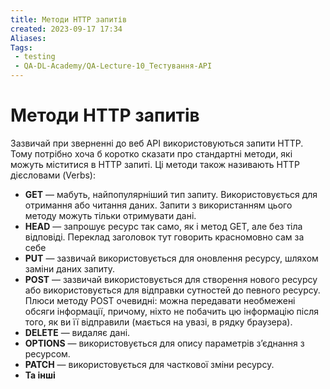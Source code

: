 ```yaml
---
title: Методи HTTP запитів
created: 2023-09-17 17:34
Aliases:
Tags: 
 - testing
 - QA-DL-Academy/QA-Lecture-10_Тестування-АPІ
---
```

# Методи HTTP запитів

Зазвичай при зверненні до веб API використовуються запити HTTP. Тому потрібно хоча б коротко сказати про стандартні методи, які можуть міститися в HTTP запиті. Ці методи також називають HTTP дієсловами (Verbs):

* **GET** — мабуть, найпопулярніший тип запиту. Використовується для отримання або читання даних. Запити з використанням цього методу можуть тільки отримувати дані.
* **HEAD** — запрошує ресурс так само, як і метод GET, але без тіла відповіді. Переклад заголовок тут говорить красномовно сам за себе
* **PUT** — зазвичай використовується для оновлення ресурсу, шляхом заміни даних запиту.
* **POST** — зазвичай використовується для створення нового ресурсу або використовується для відправки сутностей до певного ресурсу. Плюси методу POST очевидні: можна передавати необмежені обсяги інформації, причому, ніхто не побачить цю інформацію після того, як ви її відправили (мається на увазі, в рядку браузера).
* **DELETE** — видаляє дані.
* **OPTIONS** — використовується для опису параметрів з’єднання з ресурсом.
* **PATCH** — використовується для часткової зміни ресурсу.
* **Та інші**